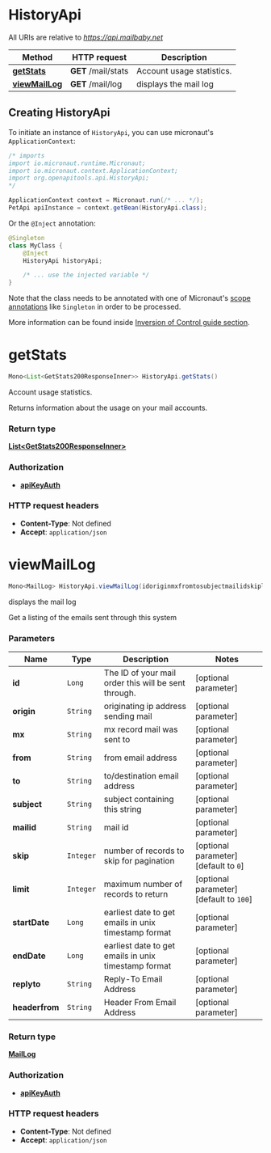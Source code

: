 # HistoryApi

All URIs are relative to *https://api.mailbaby.net*

| Method | HTTP request | Description |
|------------- | ------------- | -------------|
| [**getStats**](HistoryApi.md#getStats) | **GET** /mail/stats | Account usage statistics. |
| [**viewMailLog**](HistoryApi.md#viewMailLog) | **GET** /mail/log | displays the mail log |


## Creating HistoryApi

To initiate an instance of `HistoryApi`, you can use micronaut's `ApplicationContext`:
```java
/* imports
import io.micronaut.runtime.Micronaut;
import io.micronaut.context.ApplicationContext;
import org.openapitools.api.HistoryApi;
*/

ApplicationContext context = Micronaut.run(/* ... */);
PetApi apiInstance = context.getBean(HistoryApi.class);
```

Or the `@Inject` annotation:
```java
@Singleton
class MyClass {
    @Inject
    HistoryApi historyApi;

    /* ... use the injected variable */
}
```
Note that the class needs to be annotated with one of Micronaut's [scope annotations](https://docs.micronaut.io/latest/guide/#scopes) like `Singleton` in order to be processed.

More information can be found inside [Inversion of Control guide section](https://docs.micronaut.io/latest/guide/#ioc).

<a id="getStats"></a>
# **getStats**
```java
Mono<List<GetStats200ResponseInner>> HistoryApi.getStats()
```

Account usage statistics.

Returns information about the usage on your mail accounts.



### Return type
[**List&lt;GetStats200ResponseInner&gt;**](GetStats200ResponseInner.md)

### Authorization
* **[apiKeyAuth](auth.md#apiKeyAuth)**

### HTTP request headers
 - **Content-Type**: Not defined
 - **Accept**: `application/json`

<a id="viewMailLog"></a>
# **viewMailLog**
```java
Mono<MailLog> HistoryApi.viewMailLog(idoriginmxfromtosubjectmailidskiplimitstartDateendDatereplytoheaderfrom)
```

displays the mail log

Get a listing of the emails sent through this system 

### Parameters
| Name | Type | Description  | Notes |
|------------- | ------------- | ------------- | -------------|
| **id** | `Long`| The ID of your mail order this will be sent through. | [optional parameter] |
| **origin** | `String`| originating ip address sending mail | [optional parameter] |
| **mx** | `String`| mx record mail was sent to | [optional parameter] |
| **from** | `String`| from email address | [optional parameter] |
| **to** | `String`| to/destination email address | [optional parameter] |
| **subject** | `String`| subject containing this string | [optional parameter] |
| **mailid** | `String`| mail id | [optional parameter] |
| **skip** | `Integer`| number of records to skip for pagination | [optional parameter] [default to `0`] |
| **limit** | `Integer`| maximum number of records to return | [optional parameter] [default to `100`] |
| **startDate** | `Long`| earliest date to get emails in unix timestamp format | [optional parameter] |
| **endDate** | `Long`| earliest date to get emails in unix timestamp format | [optional parameter] |
| **replyto** | `String`| Reply-To Email Address | [optional parameter] |
| **headerfrom** | `String`| Header From Email Address | [optional parameter] |


### Return type
[**MailLog**](MailLog.md)

### Authorization
* **[apiKeyAuth](auth.md#apiKeyAuth)**

### HTTP request headers
 - **Content-Type**: Not defined
 - **Accept**: `application/json`

